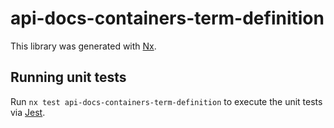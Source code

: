 # api-docs-containers-term-definition

This library was generated with [Nx](https://nx.dev).

## Running unit tests

Run `nx test api-docs-containers-term-definition` to execute the unit tests via [Jest](https://jestjs.io).
